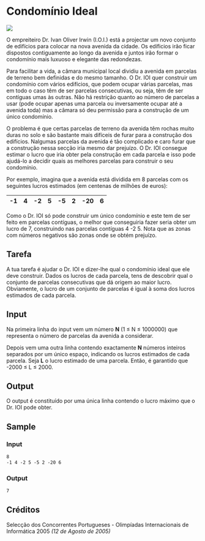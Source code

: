 Condomínio Ideal
================

![](a.jpg)

O empreiteiro Dr. Ivan Oliver Irwin (I.O.I.) está a projectar um novo conjunto de edifícios para colocar na nova avenida da cidade. Os edíficios irão ficar dispostos contiguamente ao longo da avenida e juntos irão formar o condomínio mais luxuoso e elegante das redondezas.

Para facilitar a vida, a câmara municipal local dividiu a avenida em parcelas de terreno bem definidas e do mesmo tamanho. O Dr. IOI quer construir um condomínio com vários edifícios, que podem ocupar várias parcelas, mas em todo o caso têm de ser parcelas consecutivas, ou seja, têm de ser contíguas umas às outras. Não há restrição quanto ao número de parcelas a usar (pode ocupar apenas uma parcela ou inversamente ocupar até a avenida toda) mas a câmara só deu permissão para a construção de um único condomínio.

O problema é que certas parcelas de terreno da avenida têm rochas muito duras no solo e são bastante mais difíceis de furar para a construção dos edifícios. Nalgumas parcelas da avenida é tão complicado e caro furar que a construção nessa secção iria mesmo dar prejuízo. O Dr. IOI consegue estimar o lucro que iria obter pela construção em cada parcela e isso pode ajudá-lo a decidir quais as melhores parcelas para construir o seu condomínio.

Por exemplo, imagina que a avenida está dividida em 8 parcelas com os seguintes lucros estimados (em centenas de milhões de euros):

| -1 |  4 | -2 |  5 | -5 |  2 | -20|  6 |
|----|----|----|----|----|----|----|----|

Como o Dr. IOI só pode construir um único condomínio e este tem de ser feito em parcelas contíguas, o melhor que conseguiria fazer seria obter um lucro de 7, construindo nas parcelas contíguas 4 -2 5. Nota que as zonas com números negativos são zonas onde se obtém prejuízo.


Tarefa
------

A tua tarefa é ajudar o Dr. IOI e dizer-lhe qual o condomínio ideal que ele deve construir. Dados os lucros de cada parcela, tens de descobrir qual o conjunto de parcelas consecutivas que dá origem ao maior lucro. Obviamente, o lucro de um conjunto de parcelas é igual à soma dos lucros estimados de cada parcela.


Input
-----

Na primeira linha do input vem um número **N** (1 ≤ N ≤ 1000000) que representa o número de parcelas da avenida a considerar.

Depois vem uma outra linha contendo exactamente **N** números inteiros separados por um único espaço, indicando os lucros estimados de cada parcela. Seja **L** o lucro estimado de uma parcela. Então, é garantido que \-2000 ≤ L ≤ 2000.


Output
------

O output é constituído por uma única linha contendo o lucro máximo que o Dr. IOI pode obter.


Sample
------

### Input

```txt
8
-1 4 -2 5 -5 2 -20 6
```

### Output

```txt
7
```


Créditos
--------

Selecção dos Concorrentes Portugueses - Olimpíadas Internacionais de Informática 2005
_(12 de Agosto de 2005)_
